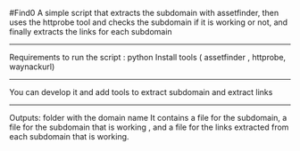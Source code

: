 #Find0 A simple script that extracts the subdomain with assetfinder, then uses the httprobe tool and checks the subdomain 
if it is working or not, and finally extracts the links for each subdomain
*******************************
Requirements to run the script : 
python
Install tools ( assetfinder , httprobe, waynackurl)
********************************
You can develop it and add tools to extract subdomain and extract links
*********************************
Outputs:
folder with the domain name
It contains a file for the subdomain, a file for the subdomain that is working , and a file for the links extracted from each subdomain that is working.
